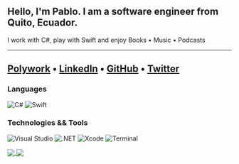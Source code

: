 ## Hello, I'm Pablo. I am a software engineer from Quito, Ecuador.

I work with C#, play with Swift and enjoy Books • Music • Podcasts

------
[Polywork](https://www.polywork.com/pablinme) • [LinkedIn](https://www.linkedin.com/in/pablinme/) • [GitHub](https://github.com/pablinme) • [Twitter](https://twitter.com/pablinme)
------

### Languages
![C#](https://img.shields.io/badge/-Csharp-000?&logo=C%20Sharp)
![Swift](https://img.shields.io/badge/-Swift-000?&logo=Swift)

### Technologies && Tools
![Visual Studio](https://img.shields.io/badge/--6C33AF?logo=visual%20studio)
![.NET](https://img.shields.io/badge/--512BD4?logo=.net&logoColor=ffffff)
![Xcode](https://img.shields.io/badge/--147EFB?logo=Xcode&logoColor=ffffff)
![Terminal](https://badgen.net/badge/icon/terminal?icon=terminal&label)

<a href="https://pableins.com">
  <img align="center" src="https://github-readme-stats.vercel.app/api?username=pablinme&show_icons=true&count_private=true&theme=dark&hide=issues,prs" />
</a>
<a href="https://pableins.com">
  <img align="center" src="https://github-readme-stats.vercel.app/api/top-langs?username=pablinme&count_private=true&theme=dark&hide=cmake" />
</a>
